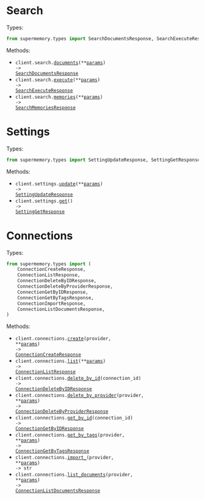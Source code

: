 # Search

Types:

```python
from supermemory.types import SearchDocumentsResponse, SearchExecuteResponse, SearchMemoriesResponse
```

Methods:

- <code title="post /v3/search">client.search.<a href="./src/supermemory/resources/search.py">documents</a>(\*\*<a href="src/supermemory/types/search_documents_params.py">params</a>) -> <a href="./src/supermemory/types/search_documents_response.py">SearchDocumentsResponse</a></code>
- <code title="post /v3/search">client.search.<a href="./src/supermemory/resources/search.py">execute</a>(\*\*<a href="src/supermemory/types/search_execute_params.py">params</a>) -> <a href="./src/supermemory/types/search_execute_response.py">SearchExecuteResponse</a></code>
- <code title="post /v4/search">client.search.<a href="./src/supermemory/resources/search.py">memories</a>(\*\*<a href="src/supermemory/types/search_memories_params.py">params</a>) -> <a href="./src/supermemory/types/search_memories_response.py">SearchMemoriesResponse</a></code>

# Settings

Types:

```python
from supermemory.types import SettingUpdateResponse, SettingGetResponse
```

Methods:

- <code title="patch /v3/settings">client.settings.<a href="./src/supermemory/resources/settings.py">update</a>(\*\*<a href="src/supermemory/types/setting_update_params.py">params</a>) -> <a href="./src/supermemory/types/setting_update_response.py">SettingUpdateResponse</a></code>
- <code title="get /v3/settings">client.settings.<a href="./src/supermemory/resources/settings.py">get</a>() -> <a href="./src/supermemory/types/setting_get_response.py">SettingGetResponse</a></code>

# Connections

Types:

```python
from supermemory.types import (
    ConnectionCreateResponse,
    ConnectionListResponse,
    ConnectionDeleteByIDResponse,
    ConnectionDeleteByProviderResponse,
    ConnectionGetByIDResponse,
    ConnectionGetByTagsResponse,
    ConnectionImportResponse,
    ConnectionListDocumentsResponse,
)
```

Methods:

- <code title="post /v3/connections/{provider}">client.connections.<a href="./src/supermemory/resources/connections.py">create</a>(provider, \*\*<a href="src/supermemory/types/connection_create_params.py">params</a>) -> <a href="./src/supermemory/types/connection_create_response.py">ConnectionCreateResponse</a></code>
- <code title="post /v3/connections/list">client.connections.<a href="./src/supermemory/resources/connections.py">list</a>(\*\*<a href="src/supermemory/types/connection_list_params.py">params</a>) -> <a href="./src/supermemory/types/connection_list_response.py">ConnectionListResponse</a></code>
- <code title="delete /v3/connections/{connectionId}">client.connections.<a href="./src/supermemory/resources/connections.py">delete_by_id</a>(connection_id) -> <a href="./src/supermemory/types/connection_delete_by_id_response.py">ConnectionDeleteByIDResponse</a></code>
- <code title="delete /v3/connections/{provider}">client.connections.<a href="./src/supermemory/resources/connections.py">delete_by_provider</a>(provider, \*\*<a href="src/supermemory/types/connection_delete_by_provider_params.py">params</a>) -> <a href="./src/supermemory/types/connection_delete_by_provider_response.py">ConnectionDeleteByProviderResponse</a></code>
- <code title="get /v3/connections/{connectionId}">client.connections.<a href="./src/supermemory/resources/connections.py">get_by_id</a>(connection_id) -> <a href="./src/supermemory/types/connection_get_by_id_response.py">ConnectionGetByIDResponse</a></code>
- <code title="post /v3/connections/{provider}/connection">client.connections.<a href="./src/supermemory/resources/connections.py">get_by_tags</a>(provider, \*\*<a href="src/supermemory/types/connection_get_by_tags_params.py">params</a>) -> <a href="./src/supermemory/types/connection_get_by_tags_response.py">ConnectionGetByTagsResponse</a></code>
- <code title="post /v3/connections/{provider}/import">client.connections.<a href="./src/supermemory/resources/connections.py">import\_</a>(provider, \*\*<a href="src/supermemory/types/connection_import_params.py">params</a>) -> str</code>
- <code title="post /v3/connections/{provider}/documents">client.connections.<a href="./src/supermemory/resources/connections.py">list_documents</a>(provider, \*\*<a href="src/supermemory/types/connection_list_documents_params.py">params</a>) -> <a href="./src/supermemory/types/connection_list_documents_response.py">ConnectionListDocumentsResponse</a></code>

